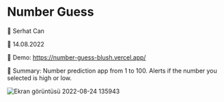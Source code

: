 # Number Guess

🔵 Serhat Can

🔵 14.08.2022

🔵 Demo: https://number-guess-blush.vercel.app/

🔵 Summary: Number prediction app from 1 to 100. Alerts if the number you selected is high or low.


![Ekran görüntüsü 2022-08-24 135943](https://user-images.githubusercontent.com/85739464/186402336-a5fc038c-1456-4c2a-b81a-7c5322a894b9.png)
